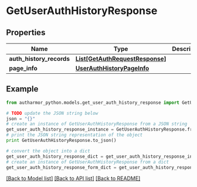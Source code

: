 # GetUserAuthHistoryResponse


## Properties
Name | Type | Description | Notes
------------ | ------------- | ------------- | -------------
**auth_history_records** | [**List[GetAuthRequestResponse]**](GetAuthRequestResponse.md) |  | [optional] 
**page_info** | [**UserAuthHistoryPageInfo**](UserAuthHistoryPageInfo.md) |  | [optional] 

## Example

```python
from autharmor_python.models.get_user_auth_history_response import GetUserAuthHistoryResponse

# TODO update the JSON string below
json = "{}"
# create an instance of GetUserAuthHistoryResponse from a JSON string
get_user_auth_history_response_instance = GetUserAuthHistoryResponse.from_json(json)
# print the JSON string representation of the object
print GetUserAuthHistoryResponse.to_json()

# convert the object into a dict
get_user_auth_history_response_dict = get_user_auth_history_response_instance.to_dict()
# create an instance of GetUserAuthHistoryResponse from a dict
get_user_auth_history_response_form_dict = get_user_auth_history_response.from_dict(get_user_auth_history_response_dict)
```
[[Back to Model list]](../README.md#documentation-for-models) [[Back to API list]](../README.md#documentation-for-api-endpoints) [[Back to README]](../README.md)


